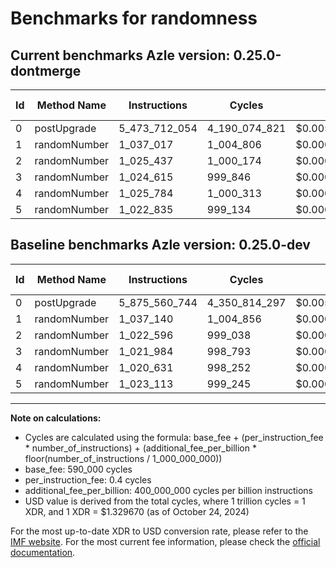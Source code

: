 # Benchmarks for randomness

## Current benchmarks Azle version: 0.25.0-dontmerge

| Id  | Method Name  | Instructions  | Cycles        | USD           | USD/Million Calls | Change                                  |
| --- | ------------ | ------------- | ------------- | ------------- | ----------------- | --------------------------------------- |
| 0   | postUpgrade  | 5_473_712_054 | 4_190_074_821 | $0.0055714168 | $5_571.41         | <font color="green">-401_848_690</font> |
| 1   | randomNumber | 1_037_017     | 1_004_806     | $0.0000013361 | $1.33             | <font color="green">-123</font>         |
| 2   | randomNumber | 1_025_437     | 1_000_174     | $0.0000013299 | $1.32             | <font color="red">+2_841</font>         |
| 3   | randomNumber | 1_024_615     | 999_846       | $0.0000013295 | $1.32             | <font color="red">+2_631</font>         |
| 4   | randomNumber | 1_025_784     | 1_000_313     | $0.0000013301 | $1.33             | <font color="red">+5_153</font>         |
| 5   | randomNumber | 1_022_835     | 999_134       | $0.0000013285 | $1.32             | <font color="green">-278</font>         |

## Baseline benchmarks Azle version: 0.25.0-dev

| Id  | Method Name  | Instructions  | Cycles        | USD           | USD/Million Calls |
| --- | ------------ | ------------- | ------------- | ------------- | ----------------- |
| 0   | postUpgrade  | 5_875_560_744 | 4_350_814_297 | $0.0057851472 | $5_785.14         |
| 1   | randomNumber | 1_037_140     | 1_004_856     | $0.0000013361 | $1.33             |
| 2   | randomNumber | 1_022_596     | 999_038       | $0.0000013284 | $1.32             |
| 3   | randomNumber | 1_021_984     | 998_793       | $0.0000013281 | $1.32             |
| 4   | randomNumber | 1_020_631     | 998_252       | $0.0000013273 | $1.32             |
| 5   | randomNumber | 1_023_113     | 999_245       | $0.0000013287 | $1.32             |

---

**Note on calculations:**

- Cycles are calculated using the formula: base_fee + (per_instruction_fee \* number_of_instructions) + (additional_fee_per_billion \* floor(number_of_instructions / 1_000_000_000))
- base_fee: 590_000 cycles
- per_instruction_fee: 0.4 cycles
- additional_fee_per_billion: 400_000_000 cycles per billion instructions
- USD value is derived from the total cycles, where 1 trillion cycles = 1 XDR, and 1 XDR = $1.329670 (as of October 24, 2024)

For the most up-to-date XDR to USD conversion rate, please refer to the [IMF website](https://www.imf.org/external/np/fin/data/rms_sdrv.aspx).
For the most current fee information, please check the [official documentation](https://internetcomputer.org/docs/current/developer-docs/gas-cost#execution).
